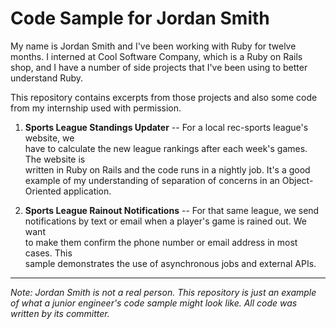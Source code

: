 # Code Sample for Jordan Smith

My name is Jordan Smith and I've been working with Ruby for twelve months. I interned
at Cool Software Company, which is a Ruby on Rails shop, and I have a number of side
projects that I've been using to better understand Ruby.

This repository contains excerpts from those projects and also some code from my
internship used with permission.

1. **Sports League Standings Updater** -- For a local rec-sports league's website, we  
   have to calculate the new league rankings after each week's games. The website is  
   written in Ruby on Rails and the code runs in a nightly job. It's a good example
   of my understanding of separation of concerns in an Object-Oriented application.
 
2. **Sports League Rainout Notifications** -- For that same league, we send  
   notifications by text or email when a player's game is rained out. We want  
   to make them confirm the phone number or email address in most cases. This  
   sample demonstrates the use of asynchronous jobs and external APIs. 

-----
_Note: Jordan Smith is not a real person. This repository is just an example of 
what a junior engineer's code sample might look like. All code was written by
its committer._
